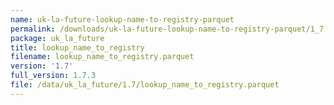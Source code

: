 ```yaml
---
name: uk-la-future-lookup-name-to-registry-parquet
permalink: /downloads/uk-la-future-lookup-name-to-registry-parquet/1_7
package: uk_la_future
title: lookup_name_to_registry
filename: lookup_name_to_registry.parquet
version: '1.7'
full_version: 1.7.3
file: /data/uk_la_future/1.7/lookup_name_to_registry.parquet
---
```

